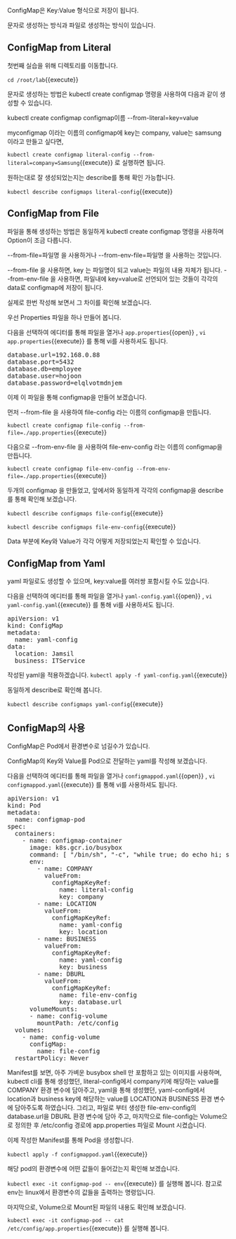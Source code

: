 ConfigMap은 Key:Value 형식으로 저장이 됩니다.

문자로 생성하는 방식과 파일로 생성하는 방식이 있습니다.

## ConfigMap from Literal

첫번째 실습을 위해 디렉토리를 이동합니다.

`cd /root/lab`{{execute}}

문자로 생성하는 방법은 kubectl create configmap 명령을 사용하여 다음과 같이 생성할 수 있습니다.

kubectl create configmap configmap이름 --from-literal=key=value

myconfigmap 이라는 이름의 configmap에 key는 company, value는 samsung 이라고 만들고 싶다면,

`kubectl create configmap literal-config --from-literal=company=Samsung`{{execute}} 로 실행하면 됩니다.

원하는대로 잘 생성되었는지는 describe를 통해 확인 가능합니다.

`kubectl describe configmaps literal-config`{{execute}}

## ConfigMap from File

파일을 통해 생성하는 방법은 동일하게 kubectl create configmap 명령을 사용하며 Option이 조금 다릅니다.

--from-file=파일명 을 사용하거나 --from-env-file=파일명 을 사용하는 것입니다.

--from-file 을 사용하면, key 는 파일명이 되고 value는 파일의 내용 자체가 됩니다.
--from-env-file 을 사용하면, 파일내에 key=value로 선언되어 있는 것들이 각각의 data로 configmap에 저장이 됩니다.

실제로 한번 작성해 보면서 그 차이를 확인해 보겠습니다.

우선 Properties 파일을 하나 만들어 봅니다.

다음을 선택하여 에디터를 통해 파일을 열거나 `app.properties`{{open}} , `vi app.properties`{{execute}} 를 통해 vi를 사용하셔도 됩니다.

<pre class="file" data-filename="app.properties" data-target="replace">database.url=192.168.0.88
database.port=5432
database.db=employee
database.user=hojoon
database.password=elqlvotmdnjem
</pre>

이제 이 파일을 통해 configmap을 만들어 보겠습니다.

먼저 --from-file 을 사용하여 file-config 라는 이름의 configmap을 만듭니다.

`kubectl create configmap file-config --from-file=./app.properties`{{execute}}

다음으로 --from-env-file 을 사용하여 file-env-config 라는 이름의 configmap을 만듭니다.

`kubectl create configmap file-env-config --from-env-file=./app.properties`{{execute}}

두개의 configmap 을 만들었고, 앞에서와 동일하게 각각의 configmap을 describe를 통해 확인해 보겠습니다.

`kubectl describe configmaps file-config`{{execute}}

`kubectl describe configmaps file-env-config`{{execute}}

Data 부분에 Key와 Value가 각각 어떻게 저장되었는지 확인할 수 있습니다.

## ConfigMap from Yaml

yaml 파일로도 생성할 수 있으며, key:value를 여러쌍 포함시킬 수도 있습니다.

다음을 선택하여 에디터를 통해 파일을 열거나 `yaml-config.yaml`{{open}} , `vi yaml-config.yaml`{{execute}} 를 통해 vi를 사용하셔도 됩니다.

<pre class="file" data-filename="yaml-config.yaml" data-target="replace">apiVersion: v1
kind: ConfigMap
metadata:
  name: yaml-config
data:
  location: Jamsil
  business: ITService
</pre>

작성된 yaml을 적용하겠습니다.
`kubectl apply -f yaml-config.yaml`{{execute}}

동일하게 describe로 확인해 봅니다.

`kubectl describe configmaps yaml-config`{{execute}}

## ConfigMap의 사용

ConfigMap은 Pod에서 환경변수로 넘길수가 있습니다.

ConfigMap의 Key와 Value를 Pod으로 전달하는 yaml를 작성해 보겠습니다.

다음을 선택하여 에디터를 통해 파일을 열거나 `configmappod.yaml`{{open}} , `vi configmappod.yaml`{{execute}} 를 통해 vi를 사용하셔도 됩니다.

<pre class="file" data-filename="configmappod.yaml" data-target="replace">apiVersion: v1
kind: Pod
metadata:
  name: configmap-pod
spec:
  containers:
    - name: configmap-container
      image: k8s.gcr.io/busybox
      command: [ "/bin/sh", "-c", "while true; do echo hi; sleep 10; done" ]
      env:
        - name: COMPANY
          valueFrom:
            configMapKeyRef:
              name: literal-config
              key: company
        - name: LOCATION
          valueFrom:
            configMapKeyRef:
              name: yaml-config
              key: location
        - name: BUSINESS
          valueFrom:
            configMapKeyRef:
              name: yaml-config
              key: business
        - name: DBURL
          valueFrom:
            configMapKeyRef:
              name: file-env-config
              key: database.url
      volumeMounts:
      - name: config-volume
        mountPath: /etc/config
  volumes:
    - name: config-volume
      configMap:
        name: file-config
  restartPolicy: Never
</pre>

Manifest를 보면, 아주 가벼운 busybox shell 만 포함하고 있는 이미지를 사용하며, kubectl cli를 통해 생성했던, literal-config에서 company키에 해당하는 value를 COMPANY 환경 변수에 담아주고, yaml을 통해 생성했던, yaml-config에서 location과 business key에 해당하는 value를 LOCATION과 BUSINESS 환경 변수에 담아주도록 하였습니다.
그리고, 파일로 부터 생성한 file-env-config의 database.url을 DBURL 환경 변수에 담아 주고, 마지막으로 file-config는 Volume으로 정의한 후 /etc/config 경로에 app.properties 파일로 Mount 시켰습니다.

이제 작성한 Manifest를 통해 Pod을 생성합니다.

`kubectl apply -f configmappod.yaml`{{execute}}

해당 pod의 환경변수에 어떤 값들이 들어갔는지 확인해 보겠습니다.

`kubectl exec -it configmap-pod -- env`{{execute}} 를 실행해 봅니다. 참고로 env는 linux에서 환경변수의 값들을 출력하는 명령입니다.

마지막으로, Volume으로 Mount된 파일의 내용도 확인해 보겠습니다.

`kubectl exec -it configmap-pod -- cat /etc/config/app.properties`{{execute}} 를 실행해 봅니다.

